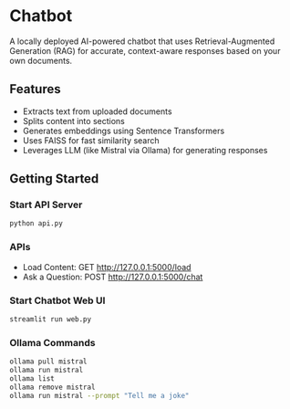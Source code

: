 # Chatbot

A locally deployed AI-powered chatbot that uses Retrieval-Augmented Generation (RAG) for accurate, context-aware responses based on your own documents.

## Features

- Extracts text from uploaded documents
- Splits content into sections
- Generates embeddings using Sentence Transformers
- Uses FAISS for fast similarity search
- Leverages LLM (like Mistral via Ollama) for generating responses

## Getting Started

### Start API Server

```bash
python api.py
```

### APIs

- Load Content: GET http://127.0.0.1:5000/load
- Ask a Question: POST http://127.0.0.1:5000/chat

### Start Chatbot Web UI

```bash
streamlit run web.py
```

### Ollama Commands

```bash
ollama pull mistral
ollama run mistral
ollama list
ollama remove mistral
ollama run mistral --prompt "Tell me a joke"
```